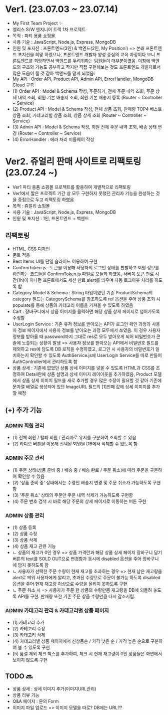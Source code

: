 # Ver1. (23.07.03 ~ 23.07.14)

- My First Team Project ✨
- 엘리스 S/W 엔지니어 트랙 1차 프로젝트
- 목적 : 파티 용품 쇼핑몰
- 사용 기술 : JavaScript, Node.js, Express, MongoDB
- 인원 및 포지션 : 프론트엔드(3인) & 백엔드(2인, My Position❕) => 본래 프론트엔드 포지션을 희망 하였으나, 프론트엔드 개발자 양성 중심의 교육 과정이다 보니 프론트엔드를 희망하면서 백엔드를 두려워하는 팀원들이 대부분이였음. 이참에 백엔드의 구조와 기능도 공부하고 작지만 직접 구현해보는 것도 프론트엔드 개발자로서 많은 도움이 될 것 같아 백엔드를 맡게 되었음❕
- My API : Order API, Product API, Admin API, ErrorHandler, MongoDB Cloud 구축
- (1) Order API : Model & Schema 작성, 주문하기, 전체 주문 내역 조회, 주문 상세 내역 조회, 회원 기본 배송지 조회, 회원 기본 배송지 등록 (Router ~ Controller ~ Service)
- (2) Product API : Model & Schema 작성, 전체 상품 조회, 판매량 TOP4 베스트 상품 조회, 카테고리별 상품 조회, 상품 상세 조회 (Router ~ Controller ~ Service)
- (3) Admin API : Model & Schema 작성, 회원 전체 주문 내역 조회, 배송 상태 변경 (Router ~ Controller ~ Service)
- (4) ErrorHandler : 에러 처리 미들웨어 작성

# Ver2. 쥬얼리 판매 사이트로 리팩토링 (23.07.24 ~)

- Ver1 파티 용품 쇼핑몰 프로젝트를 활용하여 개별적으로 리팩토링
- Ver1에서 짧은 프로젝트 기간 상 모두 구현하지 못했던 관리자 기능을 완성하는 것을 중점으로 두고 리팩토링 하였음
- 목적 : 쥬얼리 쇼핑몰
- 사용 기술 : JavaScript, Node.js, Express, MongoDB
- 인원 및 포지션 : 1인, 프론트엔드 + 백엔드

## 리팩토링

- HTML, CSS 디자인
- 폰트 적용
- Best Items UI를 단일 슬라이드 이용하여 구현
- ConfirmToken.js : 토큰을 이용해 사용자의 로그인 상태를 판별하고 회원 정보를 확인하는 코드들을 ConfirmToken.js 파일로 모듈화 하였음, 서버쪽 토큰 만료 시간(1h)이 지나면 프론트에서도 세션 만료 alert를 띄우며 자동 로그아웃 처리를 하도록 함
- Category Model & Schema : String 타입이였던 기존 ProductSchema의 category 필드는 CategorySchema를 참조하도록 ref 옵션을 주어 상품 조회 시 populate를 통해 상품의 카테고리 이름을 가져올 수 있도록 하였음
- Cart : 장바구니에서 상품 이미지를 클릭하면 해당 상품 상세 페이지로 넘어가도록 수정함
- UserLogin Service : 기존 유저 정보를 받아오는 API가 로그인 확인 과정과 사용자 정보 페이지에서 사용자 정보를 받아오는 과정 모두에서 쓰였음. 이 경우 사용자 정보를 받아올 때 password까지 그대로 res로 모두 받아오게 되어 비밀번호가 콘솔에 노출되는 상황이 발생 => 사용자 정보를 받아오는 API에서 비밀번호 필드를 제외하고 res에 담도록 DB 로직을 수정하였고, 로그인 시 사용자의 비밀번호가 일치하는지 확인할 수 있도록 AuthService.js에 UserLogin Service를 따로 만들어 AuthController에서 관리하도록 함
- 상품 상세 : 기존에 없었던 상품 상세 이미지를 넣을 수 있도록 HTML과 CSS를 조정하여 Detail란에 상품 설명과 상세 이미지 레이아웃을 추가하였음, Product 모델에서 상품 상세 이미지 필드를 새로 추가할 경우 많은 수정이 필요할 것 같아 기존에 문자열 배열로 생성되어 있던 ImageURL 필드의 [1]번째 값에 상세 이미지를 추가할 예정

## (+) 추가 기능

### ADMIN 회원 관리

- (1) 전체 회원 / 탈퇴 회원 / 관리자로 유저를 구분하여 조회할 수 있음
- (2) 라디오 버튼을 이용해 선택된 회원을 DB에서 삭제할 수 있도록 함

### ADMIN 주문 관리

- (1) 주문 상태(상품 준비 중 / 배송 중 / 배송 완료 / 주문 취소)에 따라 주문을 구분하여 확인할 수 있음
- (2) '상품 준비 중' 상태에서는 수령인 배송지 변경 및 주문 취소가 가능하도록 구현함
- (3) '주문 취소' 상태의 주문만 주문 내역 삭제가 가능하도록 구현함
- (4) 주문 번호 검색 시 바로 해당 주문의 상세 페이지로 이동하는 버튼 구현

### ADMIN 상품 관리

- (1) 상품 등록
- (2) 상품 수정
- (3) 상품 삭제
- (4) 상품 재고 관련 기능
- ㄴ 상품의 재고가 0인 경우 => 상품 가격란과 해당 상품 상세 페이지 장바구니 담기 버튼의 text를 SOLD OUT으로 변경함과 동시에 disabled 옵션을 주어 장바구니에 담지 못하도록 함
- ㄴ 사용자가 선택한 주문 수량이 현재 재고를 초과하는 경우 => 현재 남은 재고량을 alert로 띄워 사용자에게 알리고, 초과된 수량으로 주문이 불가능 하도록 disabled 옵션을 주어 현재 재고량 이상으로 수량을 올리지 못하도록 구현
- ㄴ 주문 취소 시 => 사용자가 주문 한 상품의 수량만큼 재고량을 DB에 되돌려 놓도록 API를 구현. 판매량 또한 기존 주문 상품 수량만큼 다시 감소시킴.

### ADMIN 카테고리 관리 & 카테고리별 상품 페이지

- (1) 카테고리 추가
- (2) 카테고리 수정
- (3) 카테고리 삭제
- (4) 카테고리별 상품 페이지에서 신상품순 / 가격 낮은 순 / 가격 높은 순으로 구분하여 볼 수 있도록 구현
- (5) 품절 제외 체크 박스를 추가하여, 체크 시 현재 재고량이 0인 상품들은 화면에서 보이지 않도록 구현

## TODO 🔜

- 상품 상세 : 상세 이미지 추가(이미지URL관리)
- 상품 리뷰 기능
- Q&A 페이지 : 문의 Form
- 이미지 파일 업로드 => 이미지 모델을 따로? DB에는 URL??
